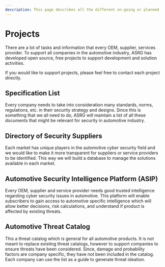 ```yaml
---
description: This page describes all the different on-going or planned projects for ASRG.
---
```


# Projects

There are a lot of tasks and information that every OEM, supplier, services provider. To support all companies in the automotive industry, ASRG has developed open source, free projects to support development and solution activities. 

If you would like to support projects, please feel free to contact each project directly. 

## Specification List

Every company needs to take into consideration many standards, norms, regulations, etc. in their security strategy and designs.  Since this is something that we all need to do, ASRG will maintain a list of all these documents that might be relevant for security in automotive industry.

## Directory of Security Suppliers

Each market has unique players in the automotive cyber security field and we would like to make it more transparent for suppliers or service providers to be identified.  This way we will build a database to manage the solutions available in each market. 

## Automotive Security Intelligence Platform \(ASIP\)

Every OEM, supplier and service provider needs good trusted intelligence regarding cyber security issues in automotive.  This platform will enable subscribers to gain access to automotive specific intelligence which will allow better decisions, risk calculations, and understand if product is affected by existing threats. 

## Automotive Threat Catalog

This a threat catalog which is general for all automotive products.  It is not meant to replace existing threat catalogs, however to support companies to ensure threats have been considered.  Since, damage and probability factors are company specific, they have not been included in the catalog.  Each company can use the list as a guide to generate threat ideation.  





